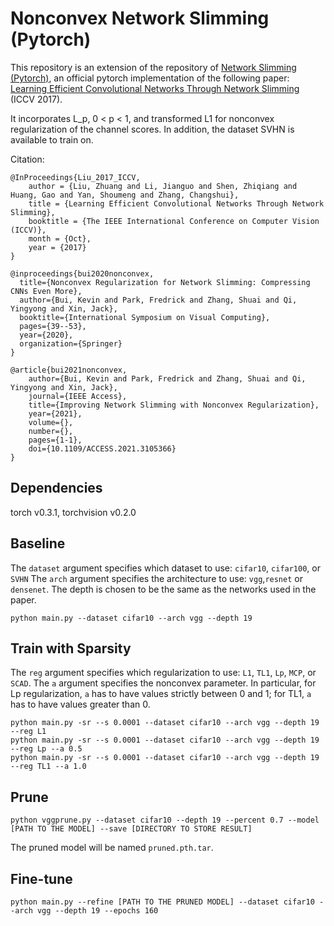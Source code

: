 # Nonconvex Network Slimming (Pytorch)

This repository is an extension of the repository of [Network Slimming (Pytorch)](https://github.com/Eric-mingjie/network-slimming), an official pytorch implementation of the following paper:
[Learning Efficient Convolutional Networks Through Network Slimming](http://openaccess.thecvf.com/content_iccv_2017/html/Liu_Learning_Efficient_Convolutional_ICCV_2017_paper.html) (ICCV 2017).  

It incorporates L_p, 0 < p < 1, and transformed L1 for nonconvex regularization of the channel scores. In addition, the dataset SVHN is available to train on. 

Citation:
```
@InProceedings{Liu_2017_ICCV,
    author = {Liu, Zhuang and Li, Jianguo and Shen, Zhiqiang and Huang, Gao and Yan, Shoumeng and Zhang, Changshui},
    title = {Learning Efficient Convolutional Networks Through Network Slimming},
    booktitle = {The IEEE International Conference on Computer Vision (ICCV)},
    month = {Oct},
    year = {2017}
}

@inproceedings{bui2020nonconvex,
  title={Nonconvex Regularization for Network Slimming: Compressing CNNs Even More},
  author={Bui, Kevin and Park, Fredrick and Zhang, Shuai and Qi, Yingyong and Xin, Jack},
  booktitle={International Symposium on Visual Computing},
  pages={39--53},
  year={2020},
  organization={Springer}
}

@article{bui2021nonconvex,
    author={Bui, Kevin and Park, Fredrick and Zhang, Shuai and Qi, Yingyong and Xin, Jack},
    journal={IEEE Access}, 
    title={Improving Network Slimming with Nonconvex Regularization}, 
    year={2021},
    volume={},
    number={},
    pages={1-1},
    doi={10.1109/ACCESS.2021.3105366}
}
```


## Dependencies
torch v0.3.1, torchvision v0.2.0

## Baseline 

The `dataset` argument specifies which dataset to use: `cifar10`, `cifar100`, or `SVHN` The `arch` argument specifies the architecture to use: `vgg`,`resnet` or
`densenet`. The depth is chosen to be the same as the networks used in the paper.
```shell
python main.py --dataset cifar10 --arch vgg --depth 19
```

## Train with Sparsity

The `reg` argument specifies which regularization to use: `L1`, `TL1`, `Lp`, `MCP`, or `SCAD`. The `a` argument specifies the nonconvex parameter. In particular, for Lp regularization, `a` has to have values strictly between 0 and 1; for TL1, `a` has to have values greater than 0.
```shell
python main.py -sr --s 0.0001 --dataset cifar10 --arch vgg --depth 19 --reg L1
python main.py -sr --s 0.0001 --dataset cifar10 --arch vgg --depth 19 --reg Lp --a 0.5
python main.py -sr --s 0.0001 --dataset cifar10 --arch vgg --depth 19 --reg TL1 --a 1.0
```

## Prune

```shell
python vggprune.py --dataset cifar10 --depth 19 --percent 0.7 --model [PATH TO THE MODEL] --save [DIRECTORY TO STORE RESULT]
```
The pruned model will be named `pruned.pth.tar`.

## Fine-tune

```shell
python main.py --refine [PATH TO THE PRUNED MODEL] --dataset cifar10 --arch vgg --depth 19 --epochs 160
```
